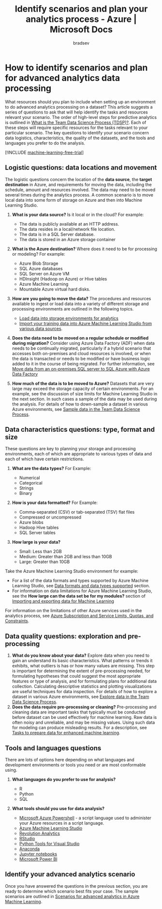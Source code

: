 ﻿---
title: Identify scenarios and plan your analytics process - Azure | Microsoft Docs
description: Plan for advanced analytics by considering a series of key questions.
services: machine-learning
documentationcenter: ''
author: bradsev
manager: jhubbard
editor: cgronlun

ms.assetid: 421520dd-7728-4d29-889c-ebe6a0a6fb07
ms.service: machine-learning
ms.workload: data-services
ms.tgt_pltfrm: na
ms.devlang: na
ms.topic: article
ms.date: 03/24/2017
ms.author: bradsev

---
# How to identify scenarios and plan for advanced analytics data processing
What resources should you plan to include when setting up an environment to do advanced analytics processing on a dataset? This article suggests a series of questions to ask that will help identify the tasks and resources relevant your scenario. The order of high-level steps for predictive analytics is outlined in [What is the Team Data Science Process (TDSP)?](data-science-process-overview.md). Each of these steps will require specific resources for the  tasks relevant to your particular scenario. The key questions to identify your scenario concern data logistics, characteristics, the quality of the datasets, and the tools and languages you prefer to do the analysis.

[!INCLUDE [machine-learning-free-trial](../../../includes/machine-learning-free-trial.md)]

## Logistic questions: data locations and movement
The logistic questions concern the location of the **data source**, the **target destination** in Azure, and requirements for moving the data, including the schedule, amount and resources involved. The data may need to be moved several times during the analytics process. A common scenario is to move local data into some form of storage on Azure and then into Machine Learning Studio.

1. **What is your data source?** Is it local or in the cloud? For example:
   
   * The data is publicly available at an HTTP address.
   * The data resides in a local/network file location.
   * The data is in a SQL Server database.
   * The data is stored in an Azure storage container
2. **What is the Azure destination?** Where does it need to be for processing or modeling? For example:
   
   * Azure Blob Storage
   * SQL Azure databases
   * SQL Server on Azure VM
   * HDInsight (Hadoop on Azure) or Hive tables
   * Azure Machine Learning
   * Mountable Azure virtual hard disks.
3. **How are you going to move the data?** The procedures and resources available to ingest or load data into a variety of different storage and processing environments are outlined in the following topics.
   
   * [Load data into storage environments for analytics](data-science-ingest-data.md)
   * [Import your training data into Azure Machine Learning Studio from various data sources](data-science-import-data.md).
4. **Does the data need to be moved on a regular schedule or modified during migration?** Consider using Azure Data Factory (ADF) when data needs to be continually migrated, particularly if a hybrid scenario that accesses both on-premises and cloud resources is involved, or when the data is transacted or needs to be modified or have business logic added to it in the course of being migrated. For further information, see [Move data from an on-premises SQL server to SQL Azure with Azure Data Factory](data-science-move-sql-azure-adf.md)
5. **How much of the data is to be moved to Azure?** Datasets that are very large may exceed the storage capacity of certain environments. For an example, see the discussion of size limits for Machine Learning Studio in the next section. In such cases a sample of the data may be used during the analysis. For details of how to down-sample a dataset in various Azure environments, see [Sample data in the Team Data Science Process](data-science-sample-data.md).

## Data characteristics questions: type, format and size
These questions are key to planning your storage and processing environments, each of which are appropriate to various types of data and each of which have certain restrictions.

1. **What are the data types?** For Example:
   
   * Numerical
   * Categorical
   * Strings
   * Binary
2. **How is your data formatted?** For Example:
   
   * Comma-separated (CSV) or tab-separated (TSV) flat files
   * Compressed or uncompressed
   * Azure blobs
   * Hadoop Hive tables
   * SQL Server tables
3. **How large is your data?**
   
   * Small: Less than 2GB
   * Medium: Greater than 2GB and less than 10GB
   * Large: Greater than 10GB

Take the Azure Machine Learning Studio environment for example:

* For a list of the data formats and types supported by Azure Machine Learning Studio, see
  [Data formats and data types supported](data-science-import-data.md#data-formats-and-data-types-supported) section.
* For information on data limitations for Azure Machine Learning Studio, see the **How large can the data set be for my modules?** section of [Importing and exporting data for Machine Learning](faq.md#machine-learning-studio-questions)

For information on the limitations of other Azure services used in the analytics process, see [Azure Subscription and Service Limits, Quotas, and Constraints](../azure-subscription-service-limits.md).

## Data quality questions: exploration and pre-processing
1. **What do you know about your data?** Explore data when you need to gain an understand its basic characteristics. What patterns or trends it exhibits, what outliers is has or how many values are missing. This step is important for determining the extent of pre-processing needed, for formulating hypotheses that could suggest the most appropriate features or type of analysis, and for formulating plans for additional data collection. Calculating descriptive statistics and plotting visualizations are useful techniques for data inspection. For details of how to explore a dataset in various Azure environments, see [Explore data in the Team Data Science Process](data-science-explore-data.md).
2. **Does the data require pre-processing or cleaning?**
   Pre-processing and cleaning data are important tasks that typically must be conducted before dataset can be used effectively for machine learning. Raw data is often noisy and unreliable, and may be missing values. Using such data for modeling can produce misleading results. For a description, see [Tasks to prepare data for enhanced machine learning](data-science-prepare-data.md).

## Tools and languages questions
There are lots of options here depending on what languages and development environments or tools you need or are most conformable using.

1. **What languages do you prefer to use for analysis?**  
   
   * R
   * Python
   * SQL
2. **What tools should you use for data analysis?**
   
   * [Microsoft Azure Powershell](/powershell/azure/overview) - a script language used to administer your Azure resources in a script language.
   * [Azure Machine Learning Studio](what-is-ml-studio.md)
   * [Revolution Analytics](http://www.revolutionanalytics.com/revolution-r-open)
   * [RStudio](http://www.rstudio.com)
   * [Python Tools for Visual Studio](http://microsoft.github.io/PTVS/)
   * [Anaconda](https://www.continuum.io/why-anaconda)
   * [Jupyter notebooks](http://jupyter.org/)
   * [Microsoft Power BI](http://powerbi.microsoft.com)

## Identify your advanced analytics scenario
Once you have answered the questions in the previous section, you are ready to determine which scenario best fits your case. The sample scenarios are outlined in [Scenarios for advanced analytics in Azure Machine Learning](data-science-plan-sample-scenarios.md).

